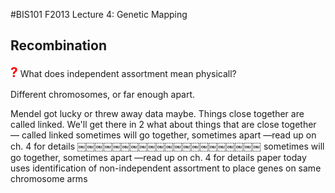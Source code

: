 #BIS101 F2013 Lecture 4: Genetic Mapping 

## Recombination<strong style="font-size: 150%; color: red;">?</strong> What does independent assortment mean physicall?

Different chromosomes, or far enough apart.

Mendel got lucky or threw away data maybe. Things close together are called linked. We'll get there in 2 what about things that are close together — called linked sometimes will go together, sometimes apart —read up on ch. 4 for details￼￼￼￼￼￼￼￼￼￼￼￼￼￼￼￼￼￼￼￼￼
sometimes will go together, sometimes apart —read up on ch. 4 for detailspaper today uses identification of non-independent assortment to place genes on same chromosome arms